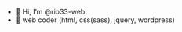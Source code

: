 - 👋 Hi, I’m @rio33-web
- 👋 web coder (html, css(sass), jquery, wordpress)


<!---
rio33-web/rio33-web is a ✨ special ✨ repository because its `README.md` (this file) appears on your GitHub profile.
You can click the Preview link to take a look at your changes.
--->
